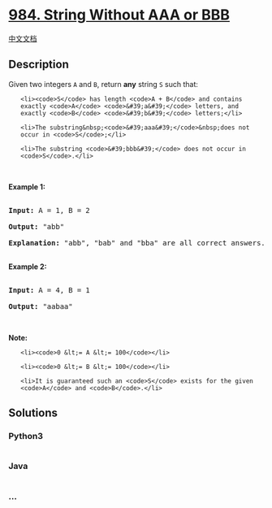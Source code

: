 # [984. String Without AAA or BBB](https://leetcode.com/problems/string-without-aaa-or-bbb)

[中文文档](/solution/0900-0999/0984.String%20Without%20AAA%20or%20BBB/README.md)

## Description
<p>Given two integers <code>A</code> and <code>B</code>, return <strong>any</strong> string <code>S</code> such that:</p>



<ul>

	<li><code>S</code> has length <code>A + B</code> and contains exactly <code>A</code> <code>&#39;a&#39;</code> letters, and exactly <code>B</code> <code>&#39;b&#39;</code> letters;</li>

	<li>The substring&nbsp;<code>&#39;aaa&#39;</code>&nbsp;does not occur in <code>S</code>;</li>

	<li>The substring <code>&#39;bbb&#39;</code> does not occur in <code>S</code>.</li>

</ul>



<p>&nbsp;</p>



<p><strong>Example 1:</strong></p>



<pre>

<strong>Input: </strong>A = <span id="example-input-1-1">1</span>, B = <span id="example-input-1-2">2</span>

<strong>Output: </strong><span id="example-output-1">&quot;abb&quot;

</span><strong>Explanation:</strong> &quot;abb&quot;, &quot;bab&quot; and &quot;bba&quot; are all correct answers.

</pre>



<div>

<p><strong>Example 2:</strong></p>



<pre>

<strong>Input: </strong>A = <span id="example-input-2-1">4</span>, B = <span id="example-input-2-2">1</span>

<strong>Output: </strong><span id="example-output-2">&quot;aabaa&quot;</span></pre>



<p>&nbsp;</p>

</div>



<p><strong>Note:</strong></p>



<ol>

	<li><code>0 &lt;= A &lt;= 100</code></li>

	<li><code>0 &lt;= B &lt;= 100</code></li>

	<li>It is guaranteed such an <code>S</code> exists for the given <code>A</code> and <code>B</code>.</li>

</ol>




## Solutions


<!-- tabs:start -->

### **Python3**

```python

```

### **Java**

```java

```

### **...**
```

```

<!-- tabs:end -->